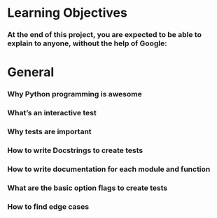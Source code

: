 # Learning Objectives
### At the end of this project, you are expected to be able to explain to anyone, without the help of Google:

# General
### Why Python programming is awesome
### What’s an interactive test
### Why tests are important
### How to write Docstrings to create tests
### How to write documentation for each module and function
### What are the basic option flags to create tests
### How to find edge cases
